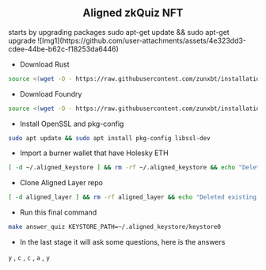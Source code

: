 <h2 align=center>Aligned zkQuiz NFT</h2>
starts by upgrading packages 
sudo apt-get update && sudo apt-get upgrade
![Img1](https://github.com/user-attachments/assets/4e323dd3-cdee-44be-b62c-f18253da6446)

- Download Rust
```bash
source <(wget -O - https://raw.githubusercontent.com/zunxbt/installation/main/rust.sh)
```
- Download Foundry
```bash
source <(wget -O - https://raw.githubusercontent.com/zunxbt/installation/main/foundry.sh)
```
- Install OpenSSL and pkg-config
```bash
sudo apt update && sudo apt install pkg-config libssl-dev
```
- Import a burner wallet that have Holesky ETH
```bash
[ -d ~/.aligned_keystore ] && rm -rf ~/.aligned_keystore && echo "Deleted existing directory ~/.aligned_keystore." ; mkdir -p ~/.aligned_keystore && cast wallet import ~/.aligned_keystore/keystore0 --interactive
```
- Clone Aligned Layer repo
```bash
[ -d aligned_layer ] && rm -rf aligned_layer && echo "Deleted existing aligned_layer directory." ; git clone https://github.com/yetanotherco/aligned_layer.git && cd aligned_layer/examples/zkquiz
```
- Run this final command
```bash
make answer_quiz KEYSTORE_PATH=~/.aligned_keystore/keystore0
```
- In the last stage it will ask some questions, here is the answers

`y` , `c` , `c` , `a` , `y`
